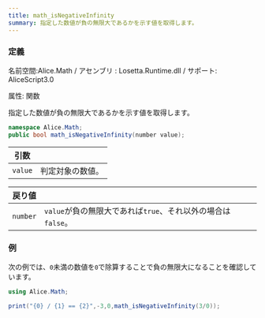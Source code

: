 ```yaml
---
title: math_isNegativeInfinity
summary: 指定した数値が負の無限大であるかを示す値を取得します。
---
```


### 定義
名前空間:Alice.Math / アセンブリ : Losetta.Runtime.dll / サポート: AliceScript3.0

属性: 関数

指定した数値が負の無限大であるかを示す値を取得します。

```cs title="AliceScript"
namespace Alice.Math;
public bool math_isNegativeInfinity(number value);
```

|引数| |
|-|-|
|`value`|判定対象の数値。|

|戻り値| |
|-|-|
|`number`|`value`が負の無限大であれば`true`、それ以外の場合は`false`。|

### 例
次の例では、`0`未満の数値を`0`で除算することで負の無限大になることを確認しています。

```cs title="AliceScript"
using Alice.Math;

print("{0} / {1} == {2}",-3,0,math_isNegativeInfinity(3/0));
```